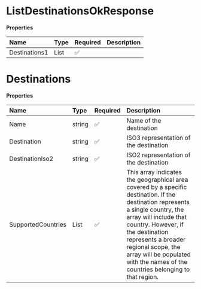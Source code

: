 # ListDestinationsOkResponse

**Properties**

| Name          | Type               | Required | Description |
| :------------ | :----------------- | :------- | :---------- |
| Destinations1 | List<Destinations> | ✅       |             |

# Destinations

**Properties**

| Name               | Type         | Required | Description                                                                                                                                                                                                                                                                                                               |
| :----------------- | :----------- | :------- | :------------------------------------------------------------------------------------------------------------------------------------------------------------------------------------------------------------------------------------------------------------------------------------------------------------------------ |
| Name               | string       | ✅       | Name of the destination                                                                                                                                                                                                                                                                                                   |
| Destination        | string       | ✅       | ISO3 representation of the destination                                                                                                                                                                                                                                                                                    |
| DestinationIso2    | string       | ✅       | ISO2 representation of the destination                                                                                                                                                                                                                                                                                    |
| SupportedCountries | List<string> | ✅       | This array indicates the geographical area covered by a specific destination. If the destination represents a single country, the array will include that country. However, if the destination represents a broader regional scope, the array will be populated with the names of the countries belonging to that region. |
